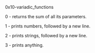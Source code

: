 0x10-variadic_functions

0 - returns the sum of all its parameters.

1 -  prints numbers, followed by a new line.

2 - prints strings, followed by a new line.

3 - prints anything.
